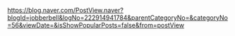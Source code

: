 https://blog.naver.com/PostView.naver?blogId=jobberbell&logNo=222914941784&parentCategoryNo=&categoryNo=56&viewDate=&isShowPopularPosts=false&from=postView
